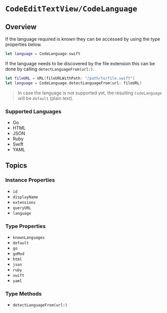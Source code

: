 # ``CodeEditTextView/CodeLanguage``

## Overview

If the language required is known they can be accessed by using the type properties below.

```swift
let language = CodeLanguage.swift
```

If the language needs to be discovered by the file extension this can be done by calling ``detectLanguageFrom(url:)``.

```swift
let fileURL = URL(fileURLWithPath: "/path/to/file.swift")
let language = CodeLanguage.detectLanguageFrom(url: fileURL)
```

> In case the language is not supported yet, the resulting ``CodeLanguage`` will be ``default`` (plain text).

### Supported Languages

- Go 
- HTML
- JSON
- Ruby
- Swift
- YAML

## Topics

### Instance Properties

- ``id``
- ``displayName``
- ``extensions``
- ``queryURL``
- ``language``

### Type Properties

- ``knownLanguages``
- ``default``
- ``go``
- ``goMod``
- ``html``
- ``json``
- ``ruby``
- ``swift``
- ``yaml``

### Type Methods

- ``detectLanguageFrom(url:)``
